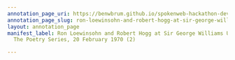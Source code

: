 ```yaml
---
annotation_page_uri: https://benwbrum.github.io/spokenweb-hackathon-development/annotations/ron-loewinsohn-and-robert-hogg-at-sir-george-williams-university-the-poetry-series-20-february-1970-2--canvas-1-end.json
annotation_page_slug: ron-loewinsohn-and-robert-hogg-at-sir-george-williams-university-the-poetry-series-20-february-1970-2--canvas-1-end
layout: annotation_page
manifest_label: Ron Loewinsohn and Robert Hogg at Sir George Williams University,
  The Poetry Series, 20 February 1970 (2)

---
```

